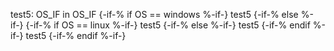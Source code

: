 test5: OS_IF in OS_IF
{-if-% if OS == windows %-if-}
test5
{-if-% else %-if-}
{-if-% if OS == linux %-if-}
test5
{-if-% else %-if-}
test5
{-if-% endif %-if-}
test5
{-if-% endif %-if-}